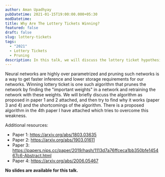 ```yaml
---
author: Aman Upadhyay
pubDatetime: 2021-01-15T19:00:00.000+05:30
modDatetime:
title: Why Are The Lottery Tickets Winning?
featured: false
draft: false
slug: lottery-tickets
tags:
  - "2021"
  - Lottery Tickets
  - Pruning
description: In this talk, we will discuss the lottery ticket hypothesis and the reasons behind its success.
---
```


Neural networks are highly over parametrized and pruning such networks is a way to get faster inference and lower storage requirements for our networks. Winning lottery ticket is one such algorithm that prunes the network by finding the "important weights" in a network and retraining the network with these weights. We will briefly discuss the algorithm as proposed in paper 1 and 2 attached, and then try to find why it works (paper 3 and 4) and the shortcomings of the algorithm. There is a proposed algorithm in the 4th paper I have attached which tries to overcome this weakness.

Additional resources:
- Paper 1: https://arxiv.org/abs/1803.03635
- Paper 2: https://arxiv.org/abs/1903.01611
- Paper 3: https://papers.nips.cc/paper/2019/hash/1113d7a76ffceca1bb350bfe145467c6-Abstract.html
- Paper 4: https://arxiv.org/abs/2006.05467

**No slides are available for this talk.**
